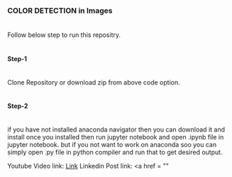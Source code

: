 ### COLOR DETECTION in Images<br><br>
Follow below step to run this repositry.<br><br>

#### Step-1<br><br>
Clone Repository or download zip from above code option.<br><br>
#### Step-2<br><br>
if you have not installed anaconda navigator then you can download it and install once you installed then run jupyter notebook and open .ipynb file in jupyter notebook. but if you not want to work on anaconda soo you can simply open .py file in python compiler and run that to get desired output.


Youtube Video link: <a href = "https://youtu.be/TkbOopfn4UQ">Link</a>
Linkedin Post link: <a href = ""
